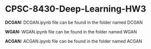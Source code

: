 # CPSC-8430-Deep-Learning-HW3


**DCGAN:**
DCGAN.ipynb file can be found in the folder named DCGAN


**WGAN:**
WGAN.ipynb file can be found in the folder named WGAN


**ACGAN:**
ACGAN.ipynb file can be found in the folder named ACGAN
